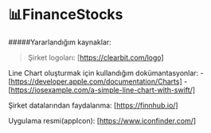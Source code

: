 # 📊FinanceStocks

#####Yararlandığım kaynaklar:

> Şirket logoları: [https://clearbit.com/logo]

Line Chart oluşturmak için kullandığım dokümantasyonlar: 
-[https://developer.apple.com/documentation/Charts]
-[https://iosexample.com/a-simple-line-chart-with-swift/]

Şirket datalarından faydalanma: [https://finnhub.io/]

Uygulama resmi(appIcon): [https://www.iconfinder.com/]
